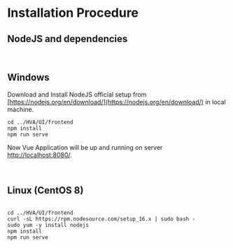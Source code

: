 # Installation Procedure

## NodeJS and dependencies

<br>

## Windows

Download and Install NodeJS official setup from [https://nodejs.org/en/download/](https://nodejs.org/en/download/) in local machine.


```
cd ../HVA/UI/frontend
npm install
npm run serve
```

Now Vue Application will be up and running on server [http://localhost:8080/](http://localhost:8080/).

<br>

## Linux (CentOS 8)

```

cd ../HVA/UI/frontend
curl -sL https://rpm.nodesource.com/setup_16.x | sudo bash -
sudo yum -y install nodejs
npm install
npm run serve
```
